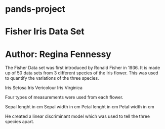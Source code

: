 # pands-project
# Fisher Iris Data Set
# Author: Regina Fennessy


The Fisher Data set was first introduced by Ronald Fisher in 1936.
It is made up of 50 data sets from 3 different species of the Iris flower. 
This was used to quantify the variations of the three species.

Iris Setosa
Iris Vericolour
Iris Virginica

Four types of measurements were used from each flower. 

Sepal lenght in cm
Sepal width in cm
Petal lenght in cm
Petal width in cm

He created a linear discriminant model which was used to tell the three species apart.